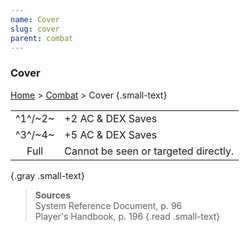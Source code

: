 ```yaml
---
name: Cover
slug: cover
parent: combat
---
```

### Cover
[Home](dm-operations-center) > [Combat](combat) > Cover {.small-text}

|||
| :-----: | ------------------------------------ |
| ^1^/~2~ | +2 AC & DEX Saves                    |
| ^3^/~4~ | +5 AC & DEX Saves                    |
|  Full   | Cannot be seen or targeted directly. |
{.gray .small-text}

> **Sources** <br/>
> System Reference Document, p. 96<br/>
> Player's Handbook, p. 196
{.read .small-text}